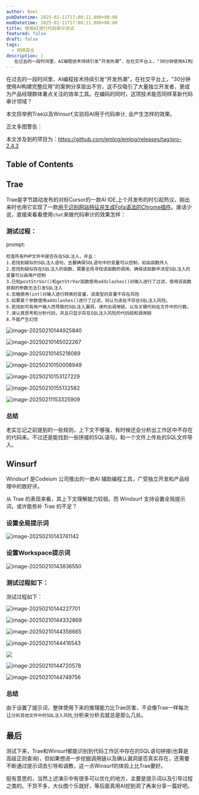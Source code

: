 ```yaml
---
author: Noel
pubDatetime: 2025-02-11T17:00:11.000+08:00
modDatetime: 2025-02-11T17:00:11.000+08:00
title: 使用AI进行代码审计测试
featured: false
draft: false
tags:
  - 网络安全
description: |
   在过去的一段时间里，AI编程技术持续引发“开发热潮”，在社交平台上，"30分钟使用AI构建完整应用"的案例分享层出不穷，这不仅吸引了大量独立开发者，更成为产品经理群体重点关注的效率工具。在编码的同时，这项技术能否同样革新代码审计领域？
---
```




在过去的一段时间里，AI编程技术持续引发“开发热潮”，在社交平台上，"30分钟使用AI构建完整应用"的案例分享层出不穷，这不仅吸引了大量独立开发者，更成为产品经理群体重点关注的效率工具。在编码的同时，这项技术能否同样革新代码审计领域？

本文将举例Trae以及Winsurf,实验将AI用于代码审计, 会产生怎样的效果。

正文多图警告：

本文涉及到的项目为：https://github.com/emlog/emlog/releases/tag/pro-2.4.3

## Table of Contents

## Trae

Trae是字节跳动发布的对标Cursor的一款AI IDE,上个月发布的时引起热议，刚出来时也用它实现了一款[用于识别网站特征并生成Fofa语法的Chrome插件](https://github.com/N0el4kLs/chrome-extension-finger2FQ)。废话少说，直接来看看使用`chat`来做代码审计的效果怎样：

### 测试过程：

prompt:

```
检查所有PHP文件中是否存在SQL注入，并且：
1.若找到疑似的SQL注入语句，去要确保SQL语句中的变量可以控制，如由函数传入
2.若找到疑似存在SQL注入的函数，需要全局寻找该函数的调用，确保该函数中决定SQL注入的变量可以由用户控制
3.已知postStrVar()和getStrVar函数使用addslashes()对输入进行了过滤，使用该函数获取的参数无法引发SQL注入
4.忽略使用(int)对输入进行转换的变量，该类型的变量不存在风险
5.如果某个参数使用addslashes()进行了过滤，则认为该处不存在SQL注入风险。
6.若找到可有用户输入而导致的SQL注入漏洞，请列出调用链，以及关键代码在文件中的行数。
7.请认真思考和分析代码，并且只显示存在SQL注入风险的代码段和调用链
8.不能产生幻觉
```

![image-20250210144925840](https://particles.oss-cn-beijing.aliyuncs.com/blog_img/20250211153507301-4c94b.png)

![image-20250210145022267](https://particles.oss-cn-beijing.aliyuncs.com/blog_img/20250211153507301-74919.png)

![image-20250210145218089](https://particles.oss-cn-beijing.aliyuncs.com/blog_img/20250211153507301-70087.png)



![image-20250210150008949](https://particles.oss-cn-beijing.aliyuncs.com/blog_img/20250211153507301-8e435.png)

![image-20250210153127229](https://particles.oss-cn-beijing.aliyuncs.com/blog_img/20250211153507301-b30f1.png)

![image-20250210155132582](https://particles.oss-cn-beijing.aliyuncs.com/blog_img/20250211153507301-31100.png)

![image-20250211153325909](https://particles.oss-cn-beijing.aliyuncs.com/blog_img/20250211153507301-8f664.png)

### 总结

老实忘记之前提到的一些规则，上下文不够强，有时候还会分析出工作区中不存在的代码来。不过还是能找到一些拼接的SQL语句，和一个文件上传处的SQL文件导入。



## Winsurf

Windsurf 是Codeium 公司推出的一款AI 辅助编程工具，广受独立开发和产品经理中的致好评。

从 Trae 的表现来看，其上下文理解能力较弱。而 Windsurf 支持设置全局提示词，或许能弥补 Trae 的不足？

### 设置全局提示词

![image-20250210143741142](https://particles.oss-cn-beijing.aliyuncs.com/blog_img/20250211153507301-a5a55.png)

### 设置Workspace提示词

![image-20250210143836550](https://particles.oss-cn-beijing.aliyuncs.com/blog_img/20250211153507301-c00c5.png)

### 测试过程如下：

测试过程如下：

![image-20250210144227701](https://particles.oss-cn-beijing.aliyuncs.com/blog_img/20250211153507301-1c6b2.png)

![image-20250210144332869](https://particles.oss-cn-beijing.aliyuncs.com/blog_img/20250211153507301-413d0.png)

![image-20250210144358665](https://particles.oss-cn-beijing.aliyuncs.com/blog_img/20250211153507301-54f45.png)

![image-20250210144416543](https://particles.oss-cn-beijing.aliyuncs.com/blog_img/20250211153507301-42ce2.png)

![](https://particles.oss-cn-beijing.aliyuncs.com/blog_img/20250211153507301-408a4.png)

![image-20250210144720578](https://particles.oss-cn-beijing.aliyuncs.com/blog_img/20250211153507301-e0a76.png)

![image-20250210144749756](https://particles.oss-cn-beijing.aliyuncs.com/blog_img/20250211153507301-28d3d.png)



### 总结

由于设置了提示词，整体使用下来的推理能力比Trae厉害，不会像Trae一样每次让`分析其他文件中的SQL注入风险`,分析来分析去就总是那么几处。



## 最后

测试下来，Trae和Winsurf都能识别到代码工作区中存在的SQL语句拼接(也算是高级正则查询)，但如果想进一步挖掘调用链以及确认漏洞是否真实存在，还需要不断通过提示词去引导和调教，这一点Winsurf的体验上比Trae要好。

挺有意思的，当然上述演示中有很多可以优化的地方，主要是提示词以及引导过程之类的。干货不多，大伙图个乐就好，等后面真用AI挖到洞了再来分享一篇好吧。

